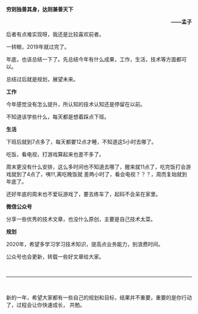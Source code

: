 **穷则独善其身，达则兼善天下**

<p style="text-align: right;"><strong>——孟子</strong></p>

后者有点难实现呀，我还是比较喜欢前者。

一转眼，2019年就过完了。

年底，也该总结一下了。先总结今年有什么成果，工作，生活，技术等方面都可以。

总结过后就是规划，展望未来。



**工作**

今年感觉没有怎么提升，所认知的技术认知还是停留在以前。

不知道该学些什么，每天都是想着踩点下班。



**生活**

下班后就到7点多了，每天都要12点才睡，不知道这5小时去哪了。

吃饭，看电视，打游戏算起来也差不多了。

周末更没有什么安排，这么多时间也不知道去哪了，醒来就11点了，吃完饭打会游戏就到了4点了，咦!!!,离吃晚饭就    差两小时了，看会电视？？？，周而复始就到年底了。

还好年底的周末也不爱玩游戏了，要去练车了，起码不会呆在家里。



**微信公众号**

分享一些优秀的技术文章，也没什么原创，主要是自己技术太菜。



 **规划**

2020年，希望多学习学习技术知识，提高点业务能力，别浪费时间。

公众号也会更新，转载一些好文章给大家。

​                                              

------

​                     

新的一年，希望大家都有一些自己的规划和目标，结果并不重要，重要的是你行动了，过程会让你快速成长，  共勉。

 




